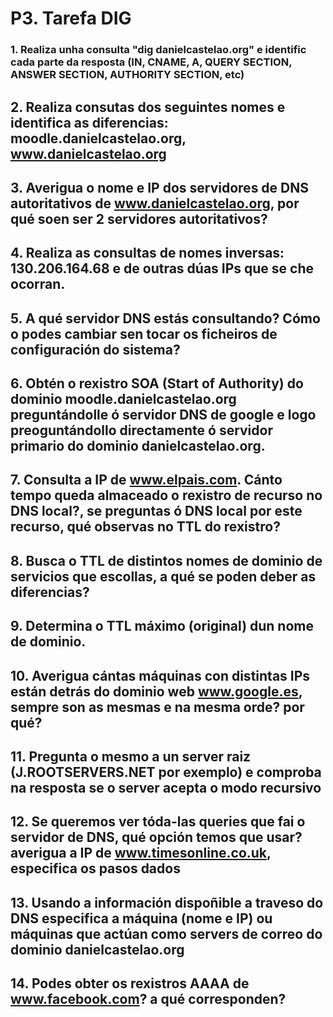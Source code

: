# P3. Tarefa DIG


### 1. Realiza unha consulta "dig danielcastelao.org" e identific cada parte da resposta (IN, CNAME, A, QUERY SECTION, ANSWER SECTION, AUTHORITY SECTION, etc)


## 2. Realiza consutas dos seguintes nomes e identifica as diferencias: moodle.danielcastelao.org, www.danielcastelao.org  


## 3. Averigua o nome e IP dos servidores de DNS autoritativos de www.danielcastelao.org, por qué soen ser 2 servidores autoritativos?


## 4. Realiza as consultas de nomes inversas: 130.206.164.68 e de outras dúas IPs que se che ocorran.


## 5. A qué servidor DNS estás consultando? Cómo o podes cambiar sen tocar os ficheiros de configuración do sistema?


## 6. Obtén o rexistro SOA (Start of Authority) do dominio  moodle.danielcastelao.org preguntándolle ó servidor DNS de google e logo preoguntándollo directamente ó servidor primario do dominio danielcastelao.org.


## 7. Consulta a IP de www.elpais.com. Cánto tempo queda almaceado o rexistro de recurso no DNS local?, se preguntas ó DNS local por este recurso, qué observas no TTL do rexistro?


## 8. Busca o TTL de distintos nomes de dominio de servicios que escollas, a qué se poden deber as diferencias?


## 9. Determina o TTL máximo (original) dun nome de dominio.


## 10. Averigua cántas máquinas con distintas IPs están detrás do dominio web www.google.es, sempre son as mesmas e na mesma orde? por qué?


## 11. Pregunta o mesmo a un server raiz (J.ROOTSERVERS.NET por exemplo) e comproba na resposta se o server acepta o modo recursivo


## 12. Se queremos ver tóda-las queries que fai o servidor de DNS, qué opción temos que usar? averigua a IP de www.timesonline.co.uk, especifica os pasos dados


## 13. Usando a información dispoñible a traveso do DNS especifica a máquina (nome e IP) ou máquinas que actúan como servers de correo do dominio danielcastelao.org


## 14. Podes obter os rexistros AAAA de www.facebook.com? a qué corresponden?
